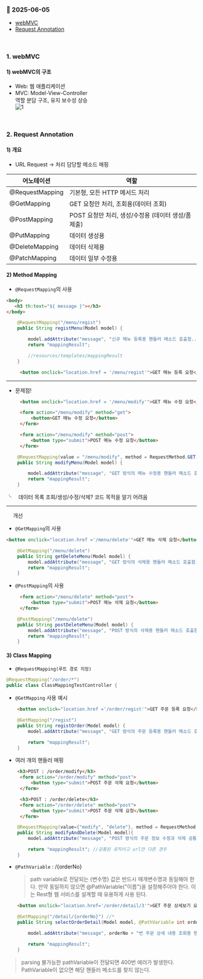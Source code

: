 ### :link: 2025-06-05
- [webMVC](#1-webmvc)
- [Request Annotation](#2-request-annotation)
 
&nbsp;
### 1. webMVC
#### 1) webMVC의 구조
- Web: 웹 애플리케이션
- MVC: Model-View-Controller   
       역할 분담 구조, 유지 보수성 상승   
![1](img/20250605(1).png)
 
&nbsp;
### 2. Request Annotation
#### 1) 개요
- URL Request → 처리 담당할 메소드 매핑

|어노테이션|역할|
|--|--|
|@RequestMapping|기본형, 모든 HTTP 메서드 처리|
|@GetMapping|GET 요청만 처리, 조회용(데이터 조회)|
|@PostMapping|POST 요청만 처리, 생성/수정용 (데이터 생성/폼 제출)|
|@PutMapping|데이터 생성용|
|@DeleteMapping|데이터 삭제용|
|@PatchMapping|데이터 일부 수정용|

#### 2) Method Mapping
- `@RequestMapping`의 사용
```html
<body>
   <h3 th:text="${ message }"></h3>
</body>
```
```java
    @RequestMapping("/menu/regist")
    public String registMenu(Model model) {

        model.addAttribute("message", "신규 메뉴 등록용 핸들러 메소드 호출함...");
        return "mappingResult";

        //resources/templates/mappingResult
    }
```
```html
     <button onclick="location.href = '/menu/regist'">GET 메뉴 등록 요청</button>
```
---
- 문제점!
```html
     <button onclick="location.href = '/menu/modify'">GET 메뉴 수정 요청</button>

     <form action="/menu/modify" method="get">
         <button>GET 메뉴 수정 요청</button>
     </form>

     <form action="/menu/modify" method="post">
         <button type="submit">POST 메뉴 수정 요청</button>
     </form>
```
```java
    @RequestMapping(value = "/menu/modify", method = RequestMethod.GET)
    public String modifyMenu(Model model) {

        model.addAttribute("message", "GET 방식의 메뉴 수정용 핸들러 메소드 호출함...");
        return "mappingResult";
    }
```
╰&emsp; 데이터 목록 조회/생성/수정/삭제? 코드 목적을 알기 어려움

---
&emsp; 개선
- `@GetMapping`의 사용
```html
<button onclick="location.href ='/menu/delete'">GET 메뉴 삭제 요청</button>
```
```java
    @GetMapping("/menu/delete")
    public String getDeleteMenu(Model model) {
        model.addAttribute("message", "GET 방식의 삭제용 핸들러 메소드 호출함...");
        return "mappingResult";
    }
```
- `@PostMapping`의 사용
```html
     <form action="/menu/delete" method="post">
         <button type="submit">POST 메뉴 삭제 요청</button>
     </form>
```
```java
    @PostMapping("/menu/delete")
    public String postDeleteMenu(Model model) {
        model.addAttribute("message", "POST 방식의 삭제용 핸들러 메소드 호출함...");
        return "mappingResult";
    }
```

#### 3) Class Mapping
- `@RequestMapping(루트 경로 지정)`
```java
@RequestMapping("/order/*")
public class ClassMappingTestController {
```
- `@GetMapping` 사용 예시
```html
    <button onclick="location.href ='/order/regist'">GET 주문 등록 요청</button>
```
```java
    @GetMapping("/regist")
    public String registOrder(Model model) {
        model.addAttribute("message", "GET 방식의 주문 등록용 핸들러 메소드 호출함...");

        return "mappingResult";
    }
```
- 여러 개의 핸들러 매핑
```html
    <h3>POST : /order/modify</h3>
     <form action="/order/modify" method="post">
         <button type="submit">POST 주문 삭제 요청</button>
     </form>

     <h3>POST : /order/delete</h3>
     <form action="/order/delete" method="post">
         <button type="submit">POST 주문 삭제 요청</button>
     </form>
```
```java
    @RequestMapping(value={"modify", "delete"}, method = RequestMethod.POST)
    public String modifyAndDelete(Model model){
        model.addAttribute("message", "POST 방식의 주문 정보 수정과 삭제 공통 처리용 핸들러 메소드 호출함...");

        return "mappingResult"; //공통된 로직이고 url만 다른 경우
    }
```
- `@PathVariable` : /{orderNo}
    > path variable로 전달되는 {변수명} 값은 반드시 매개변수명과 동일해야 한다.
    > 만약 동일하지 않으면 @PathVariable("이름")을 설정해주어야 한다.
    > 이는 Rest형 웹 서비스를 설계할 때 유용하게 사용 된다.
```html
    <button onclick="location.href='/order/detail/3'">GET 주문 상세보기 요청</button>
```
```java
    @GetMapping("/detail/{orderNo}") //*
    public String selectOrderDetail(Model model, @PathVariable int orderNo) {
        
        model.addAttribute("message", orderNo + "번 주문 상세 내용 조회용 핸들러 메소드 호출함...");

        return "mappingResult";
    }
```
> parsing 불가능한 pathVariable이 전달되면 400번 에러가 발생한다.
> PathVariable이 없으면 해당 핸들러 메소드를 찾지 않는다.
